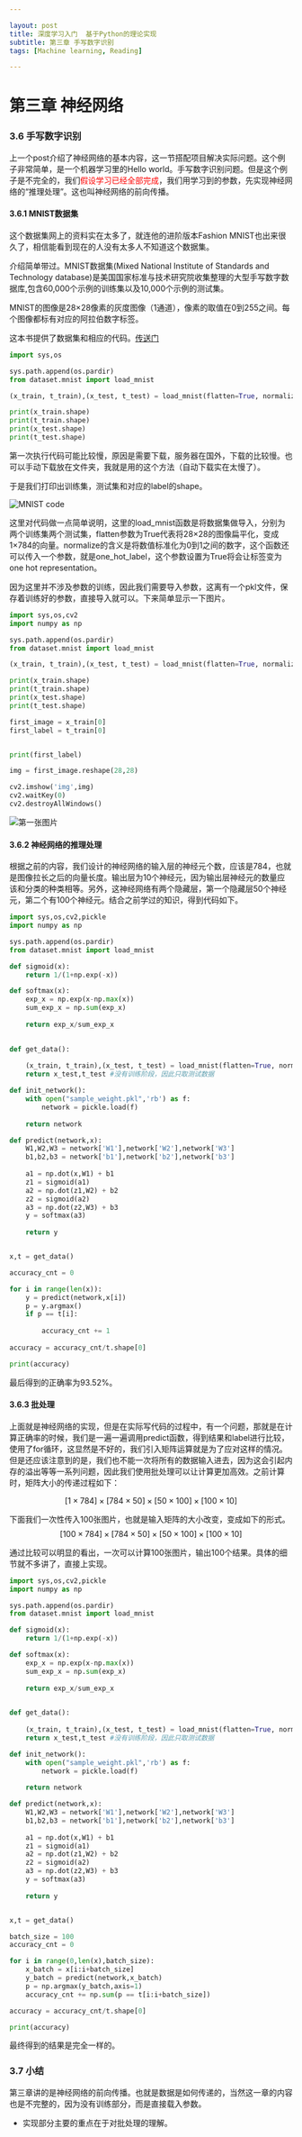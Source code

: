 ```yaml
---

layout: post
title: 深度学习入门  基于Python的理论实现
subtitle: 第三章 手写数字识别
tags: [Machine learning, Reading]

---
```


<head>
    <script src="https://cdn.mathjax.org/mathjax/latest/MathJax.js?config=TeX-AMS-MML_HTMLorMML" type="text/javascript"></script>
    <script type="text/x-mathjax-config">
        MathJax.Hub.Config({
            tex2jax: {
            skipTags: ['script', 'noscript', 'style', 'textarea', 'pre'],
            inlineMath: [['$','$']]
            }
        });
    </script>
</head>


# 第三章 神经网络

### 3.6 手写数字识别


上一个post介绍了神经网络的基本内容，这一节搭配项目解决实际问题。这个例子非常简单，是一个机器学习里的Hello world。手写数字识别问题。但是这个例子是不完全的，我们<font color=red>假设学习已经全部完成</font>，我们用学习到的参数，先实现神经网络的“推理处理”。这也叫神经网络的前向传播。

#### 3.6.1 MNIST数据集

这个数据集网上的资料实在太多了，就连他的进阶版本Fashion MNIST也出来很久了，相信能看到现在的人没有太多人不知道这个数据集。

介绍简单带过。MNIST数据集(Mixed National Institute of Standards and Technology database)是美国国家标准与技术研究院收集整理的大型手写数字数据库,包含60,000个示例的训练集以及10,000个示例的测试集。

MNIST的图像是28$\times$28像素的灰度图像（1通道），像素的取值在0到255之间。每个图像都标有对应的阿拉伯数字标签。

这本书提供了数据集和相应的代码。[传送门](https://www.ituring.com.cn/book/1921)

```python
import sys,os

sys.path.append(os.pardir)
from dataset.mnist import load_mnist

(x_train, t_train),(x_test, t_test) = load_mnist(flatten=True, normalize=False)

print(x_train.shape)
print(t_train.shape)
print(x_test.shape)
print(t_test.shape)
``` 

第一次执行代码可能比较慢，原因是需要下载，服务器在国外，下载的比较慢。也可以手动下载放在文件夹，我就是用的这个方法（自动下载实在太慢了）。

于是我们打印出训练集，测试集和对应的label的shape。

![MNIST code](\img\MNIST_code.png)

这里对代码做一点简单说明，这里的load_mnist函数是将数据集做导入，分别为两个训练集两个测试集，flatten参数为True代表将28$\times$28的图像扁平化，变成1$\times$784的向量。normalize的含义是将数值标准化为0到1之间的数字，这个函数还可以传入一个参数，就是one_hot_label，这个参数设置为True将会让标签变为one hot representation。

因为这里并不涉及参数的训练，因此我们需要导入参数，这离有一个pkl文件，保存着训练好的参数，直接导入就可以。下来简单显示一下图片。

```python
import sys,os,cv2
import numpy as np

sys.path.append(os.pardir)
from dataset.mnist import load_mnist

(x_train, t_train),(x_test, t_test) = load_mnist(flatten=True, normalize=True)

print(x_train.shape)
print(t_train.shape)
print(x_test.shape)
print(t_test.shape)

first_image = x_train[0]
first_label = t_train[0]


print(first_label)

img = first_image.reshape(28,28)

cv2.imshow('img',img)
cv2.waitKey(0)  
cv2.destroyAllWindows()
```

![第一张图片](\img\MNIST_image.png)

#### 3.6.2 神经网络的推理处理

根据之前的内容，我们设计的神经网络的输入层的神经元个数，应该是784，也就是图像拉长之后的向量长度。输出层为10个神经元，因为输出层神经元的数量应该和分类的种类相等。另外，这神经网络有两个隐藏层，第一个隐藏层50个神经元，第二个有100个神经元。结合之前学过的知识，得到代码如下。

```python
import sys,os,cv2,pickle
import numpy as np

sys.path.append(os.pardir)
from dataset.mnist import load_mnist

def sigmoid(x):
    return 1/(1+np.exp(-x))

def softmax(x):
    exp_x = np.exp(x-np.max(x))
    sum_exp_x = np.sum(exp_x)
    
    return exp_x/sum_exp_x
    

def get_data():
    
    (x_train, t_train),(x_test, t_test) = load_mnist(flatten=True, normalize=True)
    return x_test,t_test #没有训练阶段，因此只取测试数据

def init_network():
    with open("sample_weight.pkl",'rb') as f:
        network = pickle.load(f)
        
    return network

def predict(network,x):
    W1,W2,W3 = network['W1'],network['W2'],network['W3']
    b1,b2,b3 = network['b1'],network['b2'],network['b3']
    
    a1 = np.dot(x,W1) + b1
    z1 = sigmoid(a1)
    a2 = np.dot(z1,W2) + b2
    z2 = sigmoid(a2)
    a3 = np.dot(z2,W3) + b3
    y = softmax(a3)
    
    return y


x,t = get_data()

accuracy_cnt = 0

for i in range(len(x)):
    y = predict(network,x[i])
    p = y.argmax()
    if p == t[i]:
    
        accuracy_cnt += 1
        
accuracy = accuracy_cnt/t.shape[0]

print(accuracy)
```

最后得到的正确率为93.52%。

#### 3.6.3 批处理

上面就是神经网络的实现，但是在实际写代码的过程中，有一个问题，那就是在计算正确率的时候，我们是一遍一遍调用predict函数，得到结果和label进行比较，使用了for循环，这显然是不好的，我们引入矩阵运算就是为了应对这样的情况。但是还应该注意到的是，我们也不能一次将所有的数据输入进去，因为这会引起内存的溢出等等一系列问题，因此我们使用批处理可以让计算更加高效。之前计算时，矩阵大小的传递过程如下：

$$
[1\times784]\times[784\times50]\times[50\times100]\times[100\times10]
$$

下面我们一次性传入100张图片，也就是输入矩阵的大小改变，变成如下的形式。
$$
[100\times784]\times[784\times50]\times[50\times100]\times[100\times10]
$$

通过比较可以明显的看出，一次可以计算100张图片，输出100个结果。具体的细节就不多讲了，直接上实现。

```python
import sys,os,cv2,pickle
import numpy as np

sys.path.append(os.pardir)
from dataset.mnist import load_mnist

def sigmoid(x):
    return 1/(1+np.exp(-x))

def softmax(x):
    exp_x = np.exp(x-np.max(x))
    sum_exp_x = np.sum(exp_x)
    
    return exp_x/sum_exp_x
    

def get_data():
    
    (x_train, t_train),(x_test, t_test) = load_mnist(flatten=True, normalize=True)
    return x_test,t_test #没有训练阶段，因此只取测试数据

def init_network():
    with open("sample_weight.pkl",'rb') as f:
        network = pickle.load(f)
        
    return network

def predict(network,x):
    W1,W2,W3 = network['W1'],network['W2'],network['W3']
    b1,b2,b3 = network['b1'],network['b2'],network['b3']
    
    a1 = np.dot(x,W1) + b1
    z1 = sigmoid(a1)
    a2 = np.dot(z1,W2) + b2
    z2 = sigmoid(a2)
    a3 = np.dot(z2,W3) + b3
    y = softmax(a3)
    
    return y


x,t = get_data()

batch_size = 100
accuracy_cnt = 0

for i in range(0,len(x),batch_size):
    x_batch = x[i:i+batch_size]
    y_batch = predict(network,x_batch)
    p = np.argmax(y_batch,axis=1)
    accuracy_cnt += np.sum(p == t[i:i+batch_size])

accuracy = accuracy_cnt/t.shape[0]

print(accuracy)
```
最终得到的结果是完全一样的。

### 3.7 小结

第三章讲的是神经网络的前向传播。也就是数据是如何传递的，当然这一章的内容也是不完整的，因为没有训练部分，而是直接载入参数。

* 实现部分主要的重点在于对批处理的理解。
